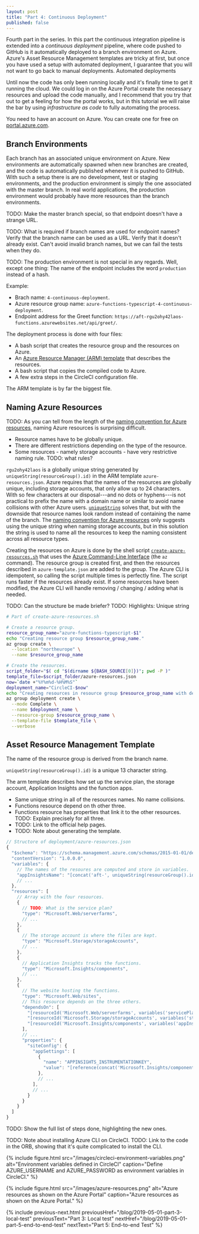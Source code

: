 ```yaml
---
layout: post
title: "Part 4: Continuous Deployment"
published: false
---
```


Fourth part in the series. In this part the continuous integration pipeline is extended into a _continuous deployment_ pipeline, where code pushed to GitHub is it automatically deployed to a branch environment on Azure. Azure's Asset Resource Management templates are tricky at first, but once you have used a setup with automated deployment, I guarantee that you will not want to go back to manual deployments. Automated deployments

Until now the code has only been running locally and it's finally time to get it running the cloud. We could log in on the Azure Portal create the necessary resources and upload the code manually, and I recommend that you try that out to get a feeling for how the portal works, but in this tutorial we will raise the bar by using *infrastructure as code* to fully automating the process.

You need to have an account on Azure. You can create one for free on [portal.azure.com](https://portal.azure.com/).

## Branch Environments

Each branch has an associated unique environment on Azure. New environments are automatically spawned when new branches are created, and the code is automatically published whenever it is pushed to GitHub. With such a setup there is are no development, test or staging environments, and the production environment is simply the one associated with the master branch. In real world applications, the production environment would probably have more resources than the branch environments.

TODO: Make the master branch special, so that endpoint doesn't have a strange URL.

TODO: What is required if branch names are used for endpoint names? Verify that the branch name can be used as a URL. Verify that it doesn't already exist. Can't avoid invalid branch names, but we can fail the tests when they do.

TODO: The production environment is not special in any regards. Well, except one thing: The name of the endpoint includes the word `production` instead of a hash.

Example:

- Brach name: `4-continuous-deployment`.
- Azure resource group name: `azure-functions-typescript-4-continuous-deployment`.
- Endpoint address for the Greet function: `https://aft-rgu2ohy42laos-functions.azurewebsites.net/api/greet/`.

The deployment process is done with four files:

- A bash script that creates the resource group and the resources on Azure.
- An [Azure Resource Manager (ARM) template](https://docs.microsoft.com/en-us/azure/azure-resource-manager/) that describes the resources.
- A bash script that copies the compiled code to Azure.
- A few extra steps in the CircleCI configuration file.

The ARM template is by far the biggest file.

## Naming Azure Resources

TODO: As you can tell from the length of the [naming convention for Azure resources](https://docs.microsoft.com/en-us/azure/architecture/best-practices/naming-conventions), naming Azure resources is surprising difficult.

- Resource names have to be globally unique.
- There are different restrictions depending on the type of the resource.
- Some resources - namely storage accounts - have very restrictive naming rule. TODO: what rules?

`rgu2ohy42laos` is a globally unique string generated by `uniqueString(resourceGroup().id)` in the ARM template `azure-resources.json`. Azure requires that the names of the resources are globally unique, including storage accounts, that only allow up to 24 characters. With so few characters at our disposal---and no dots or hyphens---is not practical to prefix the name with a domain name or similar to avoid name collisions with other Azure users. [`uniqueString`](https://docs.microsoft.com/en-us/azure/azure-resource-manager/resource-group-template-functions-string#uniquestring) solves that, but with the downside that resource names look random instead of containing the name of the branch. The [naming convention for Azure resources](https://docs.microsoft.com/en-us/azure/architecture/best-practices/naming-conventions) only suggests using the unique string when naming storage accounts, but in this solution the string is used to name all the resources to keep the naming consistent across all resource types.

Creating the resources on Azure is done by the shell script [`create-azure-resources.sh`](https://github.com/janaagaard75/azure-functions-typescript/blob/4-continuous-deployment/deployment/create-azure-resources.sh) that uses the [Azure Command-Line Interface](https://docs.microsoft.com/en-us/cli/azure/?view=azure-cli-latest) (the `az` command). The resource group is created first, and then the resources described in `azure-template.json` are added to the group. The Azure CLI is idempotent, so calling the script multiple times is perfectly fine. The script runs faster if the resources already exist. If some resources have been modified, the Azure CLI will handle removing / changing / adding what is needed.

TODO: Can the structure be made briefer?
TODO: Highlights: Unique string

```bash
# Part of create-azure-resources.sh

# Create a resource group.
resource_group_name="azure-functions-typescript-$1"
echo "Creating resource group $resource_group_name."
az group create \
  --location "northeurope" \
  --name $resource_group_name

# Create the resources.
script_folder="$( cd "$(dirname ${BASH_SOURCE[0]})"; pwd -P )"
template_file=$script_folder/azure-resources.json
now=`date +"%Y%m%d-%H%M%S"`
deployment_name="CircleCI-$now"
echo "Creating resources in resource group $resource_group_name with deployment $deployment_name."
az group deployment create \
  --mode Complete \
  --name $deployment_name \
  --resource-group $resource_group_name \
  --template-file $template_file \
  --verbose
```

## Asset Resource Management Template

The name of the resource group is derived from the branch name.

`uniqueString(resourceGroup().id)` is a unique 13 character string.

The arm template describes how set up the service plan, the storage account, Application Insights and the function apps.

- Same unique string in all of the resources names. No name collisions.
- Functions resource depend on th other three.
- Functions resource has properties that link it to the other resources. TODO: Explain precisely for all three.
- TODO: Link to the official help pages.
- TODO: Note about generating the template.

```javascript
// Structore of deployment/azure-resources.json
{
  "$schema": "https://schema.management.azure.com/schemas/2015-01-01/deploymentTemplate.json#",
  "contentVersion": "1.0.0.0",
  "variables": {
    // The names of the resoures are computed and store in variables.
    "appInsightsName": "[concat('aft-', uniqueString(resourceGroup().id), '-appinsights')]",
    // ...
  },
  "resources": [
    // Array with the four resources.
    {
      // TODO: What is the service plan?
      "type": "Microsoft.Web/serverfarms",
      // ...
    },
    {
      // The storage account is where the files are kept.
      "type": "Microsoft.Storage/storageAccounts",
      // ...
    },
    {
      // Application Insights tracks the functions.
      "type": "Microsoft.Insights/components",
      // ...
    },
    {
      // The website hosting the functions.
      "type": "Microsoft.Web/sites",
      // This resource depends on the three others.
      "dependsOn": [
        "[resourceId('Microsoft.Web/serverfarms', variables('servicePlanName'))]",
        "[resourceId('Microsoft.Storage/storageAccounts', variables('storageAccountName'))]",
        "[resourceId('Microsoft.Insights/components', variables('appInsightsName'))]"
      ],
      // ...
      "properties": {
        "siteConfig": {
          "appSettings": [
            {
              "name": "APPINSIGHTS_INSTRUMENTATIONKEY",
              "value": "[reference(concat('Microsoft.Insights/components/', variables('appInsightsName'))).InstrumentationKey]"
            },
            // ...
          ],
          // ...
        }
      }
    }
  ]
}
```

TODO: Show the full list of steps done, highlighting the new ones.

TODO: Note about installing Azure CLI on CircleCI.
TODO: Link to the code in the ORB, showing that it's quite complicated to install the CLI.

{% include figure.html
  src="/images/circleci-environment-variables.png"
  alt="Environment variables defined in CircleCI"
  caption="Define AZURE_USERNAME and AZURE_PASSWORD as environment variables in CircleCI."
%}

{% include figure.html
  src="/images/azure-resources.png"
  alt="Azure resources as shown on the Azure Portal"
  caption="Azure resources as shown on the Azure Portal."
%}

{% include previous-next.html
  previousHref="/blog/2019-05-01-part-3-local-test"
  previousText="Part 3: Local test"
  nextHref="/blog/2019-05-01-part-5-end-to-end-test"
  nextText="Part 5: End-to-end Test"
%}
